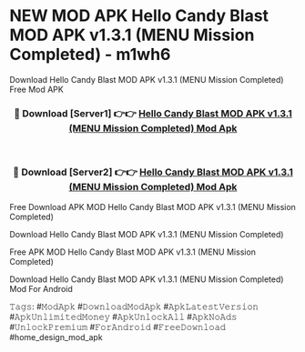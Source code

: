 # NEW MOD APK Hello Candy Blast MOD APK v1.3.1 (MENU Mission Completed) - m1wh6
Download Hello Candy Blast MOD APK v1.3.1 (MENU Mission Completed) Free Mod APK

<div align="center">
<h3>🔴 Download [Server1] 👉👉 <a href="https://apk-comot.site?title=Hello_Candy_Blast_MOD_APK_v1.3.1_(MENU_Mission_Completed)">Hello Candy Blast MOD APK v1.3.1 (MENU Mission Completed) Mod Apk</a></h3><br>

<h3>🔴 Download [Server2] 👉👉 <a href="https://apk-comot.site?title=Hello_Candy_Blast_MOD_APK_v1.3.1_(MENU_Mission_Completed)">Hello Candy Blast MOD APK v1.3.1 (MENU Mission Completed) Mod Apk</a></h3>
</div>


Free Download APK MOD Hello Candy Blast MOD APK v1.3.1 (MENU Mission Completed)

Download Hello Candy Blast MOD APK v1.3.1 (MENU Mission Completed) 

Free APK MOD Hello Candy Blast MOD APK v1.3.1 (MENU Mission Completed) 

Download Hello Candy Blast MOD APK v1.3.1 (MENU Mission Completed) Mod For Android

𝚃𝚊𝚐𝚜: #𝙼𝚘𝚍𝙰𝚙𝚔 #𝙳𝚘𝚠𝚗𝚕𝚘𝚊𝚍𝙼𝚘𝚍𝙰𝚙𝚔 #𝙰𝚙𝚔𝙻𝚊𝚝𝚎𝚜𝚝𝚅𝚎𝚛𝚜𝚒𝚘𝚗 #𝙰𝚙𝚔𝚄𝚗𝚕𝚒𝚖𝚒𝚝𝚎𝚍𝙼𝚘𝚗𝚎𝚢 #𝙰𝚙𝚔𝚄𝚗𝚕𝚘𝚌𝚔𝙰𝚕𝚕 #𝙰𝚙𝚔𝙽𝚘𝙰𝚍𝚜 #𝚄𝚗𝚕𝚘𝚌𝚔𝙿𝚛𝚎𝚖𝚒𝚞𝚖 #𝙵𝚘𝚛𝙰𝚗𝚍𝚛𝚘𝚒𝚍 #𝙵𝚛𝚎𝚎𝙳𝚘𝚠𝚗𝚕𝚘𝚊𝚍 #home_design_mod_apk